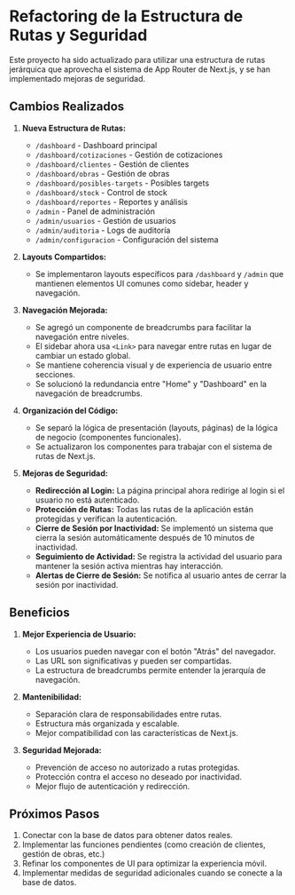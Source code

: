 # Refactoring de la Estructura de Rutas y Seguridad

Este proyecto ha sido actualizado para utilizar una estructura de rutas jerárquica que aprovecha el sistema de App Router de Next.js, y se han implementado mejoras de seguridad.

## Cambios Realizados

1. **Nueva Estructura de Rutas:**
   - `/dashboard` - Dashboard principal
   - `/dashboard/cotizaciones` - Gestión de cotizaciones
   - `/dashboard/clientes` - Gestión de clientes
   - `/dashboard/obras` - Gestión de obras
   - `/dashboard/posibles-targets` - Posibles targets
   - `/dashboard/stock` - Control de stock
   - `/dashboard/reportes` - Reportes y análisis
   - `/admin` - Panel de administración
   - `/admin/usuarios` - Gestión de usuarios
   - `/admin/auditoria` - Logs de auditoría
   - `/admin/configuracion` - Configuración del sistema

2. **Layouts Compartidos:**
   - Se implementaron layouts específicos para `/dashboard` y `/admin` que mantienen elementos UI comunes como sidebar, header y navegación.

3. **Navegación Mejorada:**
   - Se agregó un componente de breadcrumbs para facilitar la navegación entre niveles.
   - El sidebar ahora usa `<Link>` para navegar entre rutas en lugar de cambiar un estado global.
   - Se mantiene coherencia visual y de experiencia de usuario entre secciones.
   - Se solucionó la redundancia entre "Home" y "Dashboard" en la navegación de breadcrumbs.

4. **Organización del Código:**
   - Se separó la lógica de presentación (layouts, páginas) de la lógica de negocio (componentes funcionales).
   - Se actualizaron los componentes para trabajar con el sistema de rutas de Next.js.

5. **Mejoras de Seguridad:**
   - **Redirección al Login:** La página principal ahora redirige al login si el usuario no está autenticado.
   - **Protección de Rutas:** Todas las rutas de la aplicación están protegidas y verifican la autenticación.
   - **Cierre de Sesión por Inactividad:** Se implementó un sistema que cierra la sesión automáticamente después de 10 minutos de inactividad.
   - **Seguimiento de Actividad:** Se registra la actividad del usuario para mantener la sesión activa mientras hay interacción.
   - **Alertas de Cierre de Sesión:** Se notifica al usuario antes de cerrar la sesión por inactividad.

## Beneficios

1. **Mejor Experiencia de Usuario:**
   - Los usuarios pueden navegar con el botón "Atrás" del navegador.
   - Las URL son significativas y pueden ser compartidas.
   - La estructura de breadcrumbs permite entender la jerarquía de navegación.

2. **Mantenibilidad:**
   - Separación clara de responsabilidades entre rutas.
   - Estructura más organizada y escalable.
   - Mejor compatibilidad con las características de Next.js.

3. **Seguridad Mejorada:**
   - Prevención de acceso no autorizado a rutas protegidas.
   - Protección contra el acceso no deseado por inactividad.
   - Mejor flujo de autenticación y redirección.

## Próximos Pasos

1. Conectar con la base de datos para obtener datos reales.
2. Implementar las funciones pendientes (como creación de clientes, gestión de obras, etc.)
3. Refinar los componentes de UI para optimizar la experiencia móvil.
4. Implementar medidas de seguridad adicionales cuando se conecte a la base de datos.
